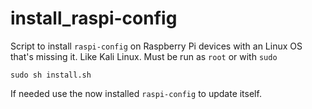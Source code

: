 install_raspi-config
====================

Script to install `raspi-config` on Raspberry Pi devices with an Linux OS that's missing it. Like Kali Linux.
Must be run as `root` or with `sudo`      

`sudo sh install.sh`  

If needed use the now installed `raspi-config` to update itself.
